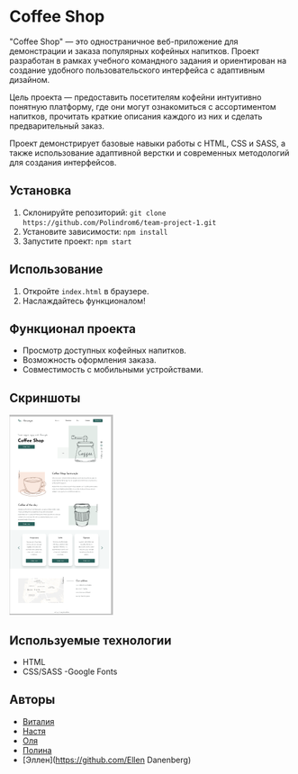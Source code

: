# Coffee Shop

"Coffee Shop" — это одностраничное веб-приложение для демонстрации и заказа популярных кофейных напитков. Проект разработан в рамках учебного командного задания и ориентирован на создание удобного пользовательского интерфейса с адаптивным дизайном.

Цель проекта — предоставить посетителям кофейни интуитивно понятную платформу, где они могут ознакомиться с ассортиментом напитков, прочитать краткие описания каждого из них и сделать предварительный заказ.

Проект демонстрирует базовые навыки работы с HTML, CSS и SASS, а также использование адаптивной верстки и современных методологий для создания интерфейсов.

<!-- "Coffee Shop" is a single-page web application designed to showcase and order popular coffee beverages. The project was developed as part of a collaborative learning assignment and focuses on creating a user-friendly interface with a responsive design.

The goal of the project is to provide coffee shop visitors with an intuitive platform where they can explore the beverage menu, read brief descriptions of each drink, and place a pre-order.

This project demonstrates fundamental skills in HTML, CSS, and SASS, as well as the use of responsive design and modern methodologies for building user interfaces.
 -->

## Установка

1. Склонируйте репозиторий: `git clone https://github.com/Polindrom6/team-project-1.git`
2. Установите зависимости: `npm install`
3. Запустите проект: `npm start`

## Использование

1. Откройте `index.html` в браузере.
2. Наслаждайтесь функционалом!

## Функционал проекта

- Просмотр доступных кофейных напитков.
- Возможность оформления заказа.
- Совместимость с мобильными устройствами.

## Скриншоты

![Скриншот главной страницы](/assets/img/screen/teamplate.PNG)

## Используемые технологии

- HTML
- CSS/SASS
  -Google Fonts

## Авторы

- [Виталия](https://github.com/Vitalia-art)
- [Настя](https://github.com/AnastasiiaKitaeva)
- [Оля](https://github.com/olliebutterfly)
- [Полина](https://github.com/Polindrom6)
- [Эллен](https://github.com/Ellen Danenberg)
